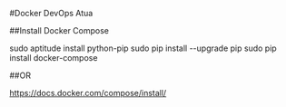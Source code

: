 #Docker DevOps Atua

##Install Docker Compose

sudo aptitude install python-pip
sudo pip install --upgrade pip
sudo pip install docker-compose

##OR

https://docs.docker.com/compose/install/